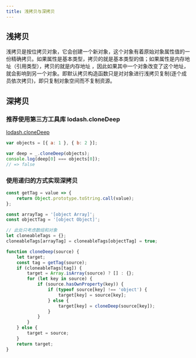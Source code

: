 ```yaml
---
title: 浅拷贝与深拷贝
---
```


## 浅拷贝

浅拷贝是按位拷贝对象，它会创建一个新对象，这个对象有着原始对象属性值的一份精确拷贝。如果属性是基本类型，拷贝的就是基本类型的值；如果属性是内存地址（引用类型），拷贝的就是内存地址 ，因此如果其中一个对象改变了这个地址，就会影响到另一个对象。即默认拷贝构造函数只是对对象进行浅拷贝复制(逐个成员依次拷贝)，即只复制对象空间而不复制资源。

## 深拷贝

### 推荐使用第三方工具库 lodash.cloneDeep

[lodash.cloneDeep](https://www.lodashjs.com/docs/latest#_clonedeepvalue)

```js
var objects = [{ a: 1 }, { b: 2 }];

var deep = _.cloneDeep(objects);
console.log(deep[0] === objects[0]);
// => false
```

### 使用递归的方式实现深拷贝

```js
const getTag = value => {
    return Object.prototype.toString.call(value);
};

const arrayTag = '[object Array]';
const objectTag = '[object Object]';

// 此处只考虑数组和对象
let cloneableTags = {};
cloneableTags[arrayTag] = cloneableTags[objectTag] = true;

function cloneDeep(source) {
    let target;
    const tag = getTag(source);
    if (cloneableTags[tag]) {
        target = Array.isArray(source) ? [] : {};
        for (let key in source) {
            if (source.hasOwnProperty(key)) {
                if (typeof source[key] !== 'object') {
                    target[key] = source[key];
                } else {
                    target[key] = cloneDeep(source[key]);
                }
            }
        }
    } else {
        target = source;
    }
    return target;
}
```
